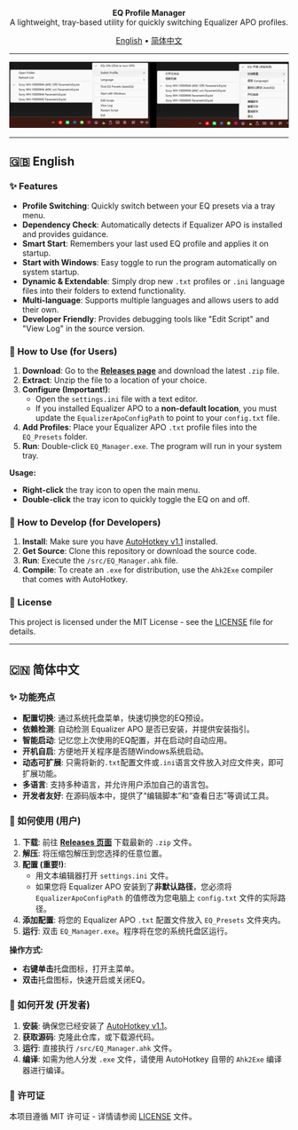 <p align="center">
  <strong>EQ Profile Manager</strong><br>
  A lightweight, tray-based utility for quickly switching Equalizer APO profiles.
</p>

<p align="center">
  <a href="#-english">English</a> •
  <a href="#-简体中文">简体中文</a>
</p>

---

![Screenshot](https://github.com/Pedrolino-X/EQ-Profile-Manager/blob/main/screenshot.png) 

---

## <a name="english"></a>🇬🇧 English

### ✨ Features

- **Profile Switching**: Quickly switch between your EQ presets via a tray menu.
- **Dependency Check**: Automatically detects if Equalizer APO is installed and provides guidance.
- **Smart Start**: Remembers your last used EQ profile and applies it on startup.
- **Start with Windows**: Easy toggle to run the program automatically on system startup.
- **Dynamic & Extendable**: Simply drop new `.txt` profiles or `.ini` language files into their folders to extend functionality.
- **Multi-language**: Supports multiple languages and allows users to add their own.
- **Developer Friendly**: Provides debugging tools like "Edit Script" and "View Log" in the source version.

### 🚀 How to Use (for Users)

1.  **Download**: Go to the **[Releases page](https://github.com/Pedrolino-X/EQ-Profile-Manager/releases)** and download the latest `.zip` file.
2.  **Extract**: Unzip the file to a location of your choice.
3.  **Configure (Important!)**:
    - Open the `settings.ini` file with a text editor.
    - If you installed Equalizer APO to a **non-default location**, you must update the `EqualizerApoConfigPath` to point to your `config.txt` file.
4.  **Add Profiles**: Place your Equalizer APO `.txt` profile files into the `EQ_Presets` folder.
5.  **Run**: Double-click `EQ_Manager.exe`. The program will run in your system tray.

**Usage:**

- **Right-click** the tray icon to open the main menu.
- **Double-click** the tray icon to quickly toggle the EQ on and off.

### 🔧 How to Develop (for Developers)

1.  **Install**: Make sure you have [AutoHotkey v1.1](https://www.autohotkey.com/) installed.
2.  **Get Source**: Clone this repository or download the source code.
3.  **Run**: Execute the `/src/EQ_Manager.ahk` file.
4.  **Compile**: To create an `.exe` for distribution, use the `Ahk2Exe` compiler that comes with AutoHotkey.

### 📜 License

This project is licensed under the MIT License - see the [LICENSE](LICENSE) file for details.

---

## <a name="chinese"></a>🇨🇳 简体中文

### ✨ 功能亮点

- **配置切换**: 通过系统托盘菜单，快速切换您的EQ预设。
- **依赖检测**: 自动检测 Equalizer APO 是否已安装，并提供安装指引。
- **智能启动**: 记忆您上次使用的EQ配置，并在启动时自动应用。
- **开机自启**: 方便地开关程序是否随Windows系统启动。
- **动态可扩展**: 只需将新的`.txt`配置文件或`.ini`语言文件放入对应文件夹，即可扩展功能。
- **多语言**: 支持多种语言，并允许用户添加自己的语言包。
- **开发者友好**: 在源码版本中，提供了“编辑脚本”和“查看日志”等调试工具。

### 🚀 如何使用 (用户)

1.  **下载**: 前往 **[Releases 页面](https://github.com/Pedrolino-X/EQ-Profile-Manager/releases)** 下载最新的 `.zip` 文件。
2.  **解压**: 将压缩包解压到您选择的任意位置。
3.  **配置 (重要!)**:
    - 用文本编辑器打开 `settings.ini` 文件。
    - 如果您将 Equalizer APO 安装到了**非默认路径**，您必须将 `EqualizerApoConfigPath` 的值修改为您电脑上 `config.txt` 文件的实际路径。
4.  **添加配置**: 将您的 Equalizer APO `.txt` 配置文件放入 `EQ_Presets` 文件夹内。
5.  **运行**: 双击 `EQ_Manager.exe`。程序将在您的系统托盘区运行。

**操作方式:**

- **右键单击**托盘图标，打开主菜单。
- **双击**托盘图标，快速开启或关闭EQ。

### 🔧 如何开发 (开发者)

1.  **安装**: 确保您已经安装了 [AutoHotkey v1.1](https://www.autohotkey.com/)。
2.  **获取源码**: 克隆此仓库，或下载源代码。
3.  **运行**: 直接执行 `/src/EQ_Manager.ahk` 文件。
4.  **编译**: 如需为他人分发 `.exe` 文件，请使用 AutoHotkey 自带的 `Ahk2Exe` 编译器进行编译。

### 📜 许可证

本项目遵循 MIT 许可证 - 详情请参阅 [LICENSE](LICENSE) 文件。


